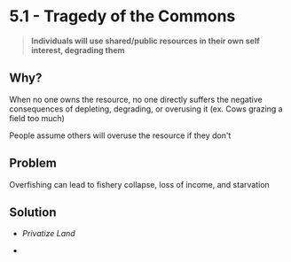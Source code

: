 # 5\.1 - Tragedy of the Commons

> **Individuals will use shared/public resources in their own self interest, degrading them**

## Why?

When no one owns the resource, no one directly suffers the negative consequences of depleting, degrading, or overusing it (ex. Cows grazing a field too much)

People assume others will overuse the resource if they don't

## Problem

Overfishing can lead to fishery collapse, loss of income, and starvation

## Solution

- _Privatize Land_

- 